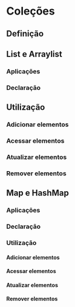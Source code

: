 # Coleções

## Definição

## List e Arraylist

### Aplicações

### Declaração

## Utilização 

### Adicionar elementos

### Acessar elementos

### Atualizar elementos

### Remover elementos

## Map e HashMap

### Aplicações

### Declaração

### Utilização

#### Adicionar elementos

#### Acessar elementos

#### Atualizar elementos

#### Remover elementos
